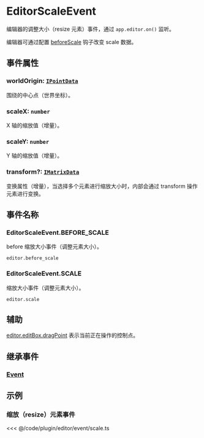 # EditorScaleEvent

编辑器的调整大小（resize 元素）事件，通过 `app.editor.on()` 监听。

编辑器可通过配置 [beforeScale](/plugin/in/editor/config/event.md#beforescale-ieditorbeforescale) 钩子改变 scale 数据。

## 事件属性

### worldOrigin: [`IPointData`](/api/interfaces/IPointData.md)

围绕的中心点（世界坐标）。

### scaleX: `number`

X 轴的缩放值（增量）。

### scaleY: `number`

Y 轴的缩放值（增量）。

### transform?: [`IMatrixData`](/api/interfaces/IMatrixData.md)

变换属性（增量），当选择多个元素进行缩放大小时，内部会通过 transform 操作元素进行变换。

## 事件名称

### EditorScaleEvent.BEFORE_SCALE

before 缩放大小事件（调整元素大小）。

`editor.before_scale`

### EditorScaleEvent.SCALE

缩放大小事件（调整元素大小）。

`editor.scale`

## 辅助

[editor.editBox.dragPoint](../EditBox.md#dragpoint-editpoint) 表示当前正在操作的控制点。

## 继承事件

### [Event](/reference/event/basic/Event.md)

<!-- ## API

### [EditorScaleEvent](/api/classes/EditorScaleEvent.md) -->

## 示例

### 缩放（resize）元素事件

<<< @/code/plugin/editor/event/scale.ts
